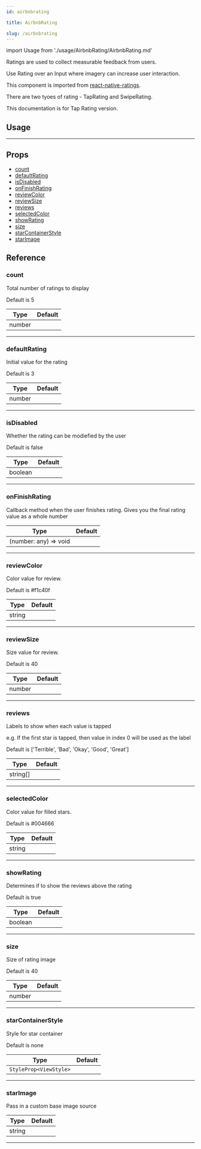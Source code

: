 ```yaml
---
id: airbnbrating

title: AirbnbRating

slug: /airbnbrating
---
```


import Usage from './usage/AirbnbRating/AirbnbRating.md'

Ratings are used to collect measurable feedback from users.

Use Rating over an Input where imagery can increase user interaction.

This component is imported from [react-native-ratings](https://github.com/Monte9/react-native-ratings).

There are two tyoes of rating - TapRating and SwipeRating.

This documentation is for Tap Rating version.

## Usage

<Usage />

---

## Props

- [count](#count)
- [defaultRating](#defaultRating)
- [isDisabled](#isDisabled)
- [onFinishRating](#onFinishRating)
- [reviewColor](#reviewColor)
- [reviewSize](#reviewSize)
- [reviews](#reviews)
- [selectedColor](#selectedColor)
- [showRating](#showRating)
- [size](#size)
- [starContainerStyle](#starContainerStyle)
- [starImage](#starImage)

## Reference

### count

Total number of ratings to display

Default is 5

| Type   | Default |
| ------ | ------- |
| number |         |

---

### defaultRating

Initial value for the rating

Default is 3

| Type   | Default |
| ------ | ------- |
| number |         |

---

### isDisabled

Whether the rating can be modiefied by the user

Default is false

| Type    | Default |
| ------- | ------- |
| boolean |         |

---

### onFinishRating

Callback method when the user finishes rating. Gives you the final rating value as a whole number

| Type                  | Default |
| --------------------- | ------- |
| (number: any) => void |         |

---

### reviewColor

Color value for review.

Default is #f1c40f

| Type   | Default |
| ------ | ------- |
| string |         |

---

### reviewSize

Size value for review.

Default is 40

| Type   | Default |
| ------ | ------- |
| number |         |

---

### reviews

Labels to show when each value is tapped

e.g. If the first star is tapped, then value in index 0 will be used as the label

Default is ['Terrible', 'Bad', 'Okay', 'Good', 'Great']

| Type     | Default |
| -------- | ------- |
| string[] |         |

---

### selectedColor

Color value for filled stars.

Default is #004666

| Type   | Default |
| ------ | ------- |
| string |         |

---

### showRating

Determines if to show the reviews above the rating

Default is true

| Type    | Default |
| ------- | ------- |
| boolean |         |

---

### size

Size of rating image

Default is 40

| Type   | Default |
| ------ | ------- |
| number |         |

---

### starContainerStyle

Style for star container

Default is none

| Type                   | Default |
| ---------------------- | ------- |
| `StyleProp<ViewStyle>` |         |

---

### starImage

Pass in a custom base image source

| Type   | Default |
| ------ | ------- |
| string |         |

---
